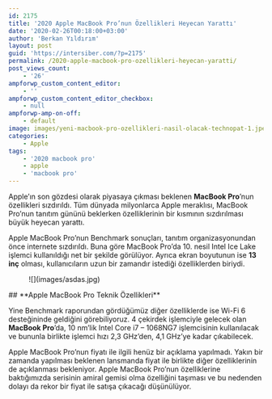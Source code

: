 ```yaml
---
id: 2175
title: '2020 Apple MacBook Pro’nun Özellikleri Heyecan Yarattı'
date: '2020-02-26T00:18:00+03:00'
author: 'Berkan Yıldırım'
layout: post
guid: 'https://intersiber.com/?p=2175'
permalink: /2020-apple-macbook-pro-ozellikleri-heyecan-yaratti/
post_views_count:
    - '26'
ampforwp_custom_content_editor:
    - ''
ampforwp_custom_content_editor_checkbox:
    - null
ampforwp-amp-on-off:
    - default
image: images/yeni-macbook-pro-ozellikleri-nasil-olacak-technopat-1.jpeg
categories:
    - Apple
tags:
    - '2020 macbook pro'
    - apple
    - 'macbook pro'
---
```


Apple’ın son gözdesi olarak piyasaya çıkması beklenen **MacBook Pro**’nun özellikleri sızdırıldı. Tüm dünyada milyonlarca Apple meraklısı, MacBook Pro’nun tanıtım gününü beklerken özelliklerinin bir kısmının sızdırılması büyük heyecan yarattı.

Apple MacBook Pro’nun Benchmark sonuçları, tanıtım organizasyonundan önce internete sızdırıldı. Buna göre MacBook Pro’da 10. nesil Intel Ice Lake işlemci kullanıldığı net bir şekilde görülüyor. Ayrıca ekran boyutunun ise **13 inç** olması, kullanıcıların uzun bir zamandır istediği özelliklerden biriydi.

<figure class="wp-block-image size-large">![](images/asdas.jpg)</figure>## **Apple MacBook Pro Teknik Özellikleri**

Yine Benchmark raporundan gördüğümüz diğer özelliklerde ise Wi-Fi 6 desteğininde geldiğini görebiliyoruz. 4 çekirdek işlemciyle gelecek olan **MacBook Pro**’da, 10 nm’lik Intel Core i7 – 1068NG7 işlemcisinin kullanılacak ve bununla birlikte işlemci hızı 2,3 GHz’den, 4,1 GHz’ye kadar çıkabilecek.

Apple MacBook Pro’nun fiyatı ile ilgili henüz bir açıklama yapılmadı. Yakın bir zamanda yapılması beklenen lansmanda fiyat ile birlikte diğer özelliklerinin de açıklanması bekleniyor. Apple MacBook Pro’nun özelliklerine baktığımızda serisinin amiral gemisi olma özelliğini taşıması ve bu nedenden dolayı da rekor bir fiyat ile satışa çıkacağı düşünülüyor.